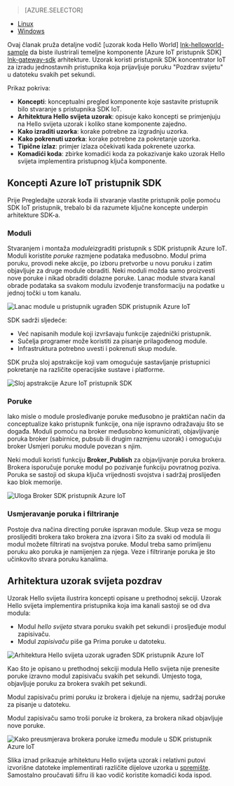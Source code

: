 > [AZURE.SELECTOR]
- [Linux](../articles/iot-hub/iot-hub-linux-gateway-sdk-get-started.md)
- [Windows](../articles/iot-hub/iot-hub-windows-gateway-sdk-get-started.md)

Ovaj članak pruža detaljne vodič [uzorak koda Hello World] [ lnk-helloworld-sample] da biste ilustrirali temeljne komponente [Azure IoT pristupnik SDK] [ lnk-gateway-sdk] arhitekture. Uzorak koristi pristupnik SDK koncentrator IoT za izradu jednostavnih pristupnika koja prijavljuje poruku "Pozdrav svijetu" u datoteku svakih pet sekundi.

Prikaz pokriva:

- **Koncepti**: konceptualni pregled komponente koje sastavite pristupnik bilo stvaranje s pristupnika SDK IoT.  
- **Arhitektura Hello svijeta uzorak**: opisuje kako koncepti se primjenjuju na Hello svijeta uzorak i koliko stane komponente zajedno.
- **Kako izraditi uzorka**: korake potrebne za izgradnju uzorka.
- **Kako pokrenuti uzorka**: korake potrebne za pokretanje uzorka. 
- **Tipične izlaz**: primjer izlaza očekivati kada pokrenete uzorka.
- **Komadići koda**: zbirke komadići koda za pokazivanje kako uzorak Hello svijeta implementira pristupnog ključa komponente.

## <a name="azure-iot-gateway-sdk-concepts"></a>Koncepti Azure IoT pristupnik SDK

Prije Pregledajte uzorak koda ili stvaranje vlastite pristupnik polje pomoću SDK IoT pristupnik, trebalo bi da razumete ključne koncepte underpin arhitekture SDK-a.

### <a name="modules"></a>Moduli

Stvaranjem i montaža *module*izgraditi pristupnik s SDK pristupnik Azure IoT. Moduli koristite *poruke* razmjene podataka međusobno. Modul prima poruku, provodi neke akcije, po izboru pretvorbe u novu poruku i zatim objavljuje za druge module obraditi. Neki moduli možda samo proizvesti nove poruke i nikad obraditi dolazne poruke. Lanac module stvara kanal obrade podataka sa svakom modulu izvođenje transformaciju na podatke u jednoj točki u tom kanalu.

![Lanac module u pristupnik ugrađen SDK pristupnik Azure IoT][1]
 
SDK sadrži sljedeće:

- Već napisanih module koji izvršavaju funkcije zajednički pristupnik.
- Sučelja programer može koristiti za pisanje prilagođenog module.
- Infrastruktura potrebno uvesti i pokrenuti skup module.

SDK pruža sloj apstrakcije koji vam omogućuje sastavljanje pristupnici pokretanje na različite operacijske sustave i platforme.

![Sloj apstrakcije Azure IoT pristupnik SDK][2]

### <a name="messages"></a>Poruke

Iako misle o module prosleđivanje poruke međusobno je praktičan način da conceptualize kako pristupnik funkcije, ona nije ispravno odražavaju što se događa. Moduli pomoću na broker međusobno komunicirati, objavljivanje poruka broker (sabirnice, pubsub ili drugim razmjenu uzorak) i omogućuju broker Usmjeri poruku module povezan s njim.

Neki moduli koristi funkciju **Broker_Publish** za objavljivanje poruka brokera. Brokera isporučuje poruke modul po pozivanje funkciju povratnog poziva. Poruka se sastoji od skupa ključa vrijednosti svojstva i sadržaj proslijeđen kao blok memorije.

![Uloga Broker SDK pristupnik Azure IoT][3]

### <a name="message-routing-and-filtering"></a>Usmjeravanje poruka i filtriranje

Postoje dva načina directing poruke ispravan module. Skup veza se mogu proslijediti brokera tako brokera zna izvora i Sito za svaki od modula ili modul možete filtrirati na svojstva poruke. Modul treba samo primljenu poruku ako poruka je namijenjen za njega. Veze i filtriranje poruka je što učinkovito stvara poruku kanalima.

## <a name="hello-world-sample-architecture"></a>Arhitektura uzorak svijeta pozdrav

Uzorak Hello svijeta ilustrira koncepti opisane u prethodnoj sekciji. Uzorak Hello svijeta implementira pristupnika koja ima kanali sastoji se od dva modula:

-   Modul *hello svijeta* stvara poruku svakih pet sekundi i prosljeđuje modul zapisivaču.
-   Modul *zapisivaču* piše ga Prima poruke u datoteku.

![Arhitektura Hello svijeta uzorak ugrađen SDK pristupnik Azure IoT][4]

Kao što je opisano u prethodnoj sekciji modula Hello svijeta nije prenesite poruke izravno modul zapisivaču svakih pet sekundi. Umjesto toga, objavljuje poruku za brokera svakih pet sekundi.

Modul zapisivaču primi poruku iz brokera i djeluje na njemu, sadržaj poruke za pisanje u datoteku.

Modul zapisivaču samo troši poruke iz brokera, za brokera nikad objavljuje nove poruke.

![Kako preusmjerava brokera poruke između module u SDK pristupnik Azure IoT][5]

Slika iznad prikazuje arhitekturu Hello svijeta uzorak i relativni putovi izvorišne datoteke implementirati različite dijelove uzorka u [spremište][lnk-gateway-sdk]. Samostalno proučavati šifru ili kao vodič koristite komadići koda ispod.

<!-- Images -->
[1]: media/iot-hub-gateway-sdk-getstarted-selector/modules.png
[2]: media/iot-hub-gateway-sdk-getstarted-selector/modules_2.png
[3]: media/iot-hub-gateway-sdk-getstarted-selector/messages_1.png
[4]: media/iot-hub-gateway-sdk-getstarted-selector/high_level_architecture.png
[5]: media/iot-hub-gateway-sdk-getstarted-selector/detailed_architecture.png

<!-- Links -->
[lnk-helloworld-sample]: https://github.com/Azure/azure-iot-gateway-sdk/tree/master/samples/hello_world
[lnk-gateway-sdk]: https://github.com/Azure/azure-iot-gateway-sdk